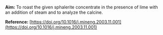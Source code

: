 **Aim:** 
To roast the given sphalerite concentrate in the presence of lime with an addition of steam and to analyze the calcine.

**Reference:** 
[https://doi.org/10.1016/j.mineng.2003.11.001](https://doi.org/10.1016/j.mineng.2003.11.001)
